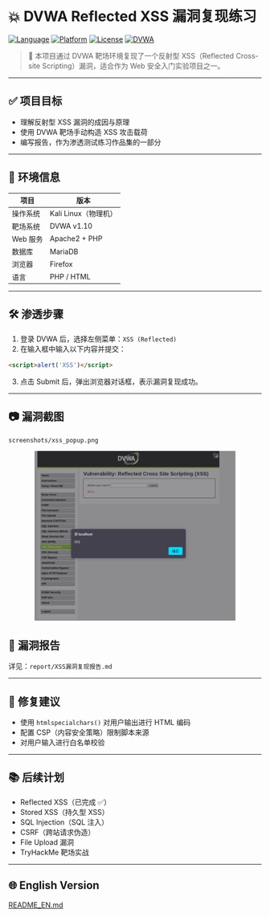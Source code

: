 # 💥 DVWA Reflected XSS 漏洞复现练习

[![Language](https://img.shields.io/badge/language-PHP-blue)](https://www.php.net/)
[![Platform](https://img.shields.io/badge/platform-Kali%20Linux-red)](https://www.kali.org/)
[![License](https://img.shields.io/badge/license-Open-brightgreen)]()
[![DVWA](https://img.shields.io/badge/DVWA-v1.10-orange)](https://github.com/digininja/DVWA)

> 🎯 本项目通过 DVWA 靶场环境复现了一个反射型 XSS（Reflected Cross-site Scripting）漏洞，适合作为 Web 安全入门实验项目之一。

---

## ✅ 项目目标

- 理解反射型 XSS 漏洞的成因与原理
- 使用 DVWA 靶场手动构造 XSS 攻击载荷
- 编写报告，作为渗透测试练习作品集的一部分

---

## 🧪 环境信息

| 项目 | 版本 |
|------|------|
| 操作系统 | Kali Linux（物理机） |
| 靶场系统 | DVWA v1.10 |
| Web 服务 | Apache2 + PHP |
| 数据库 | MariaDB |
| 浏览器 | Firefox |
| 语言 | PHP / HTML |

---

## 🛠️ 渗透步骤

1. 登录 DVWA 后，选择左侧菜单：`XSS (Reflected)`
2. 在输入框中输入以下内容并提交：

```html
<script>alert('XSS')</script>
```

3. 点击 Submit 后，弹出浏览器对话框，表示漏洞复现成功。

---

## 📷 漏洞截图

```
screenshots/xss_popup.png
```

<div align="center">   <img src="screenshots/xss_popup.png" width="400"/> </div>

## 📄 漏洞报告

详见：`report/XSS漏洞复现报告.md`

------

## 🔧 修复建议

- 使用 `htmlspecialchars()` 对用户输出进行 HTML 编码
- 配置 CSP（内容安全策略）限制脚本来源
- 对用户输入进行白名单校验

------

## 📚 后续计划

- Reflected XSS（已完成 ✅）
- Stored XSS（持久型 XSS）
- SQL Injection（SQL 注入）
- CSRF（跨站请求伪造）
- File Upload 漏洞
- TryHackMe 靶场实战

------

## 🌐 English Version

[README_EN.md](#)
